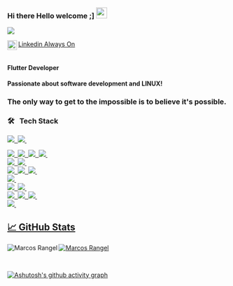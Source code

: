 ### Hi there Hello welcome ;]  <img src="https://media.giphy.com/media/hvRJCLFzcasrR4ia7z/giphy.gif" width="25px">

![](https://visitor-badge.glitch.me/badge?page_id=correiarangel)

<a href="https://www.linkedin.com/in/marcos-fabiano-correia-rangel/">
  <img align="left" alt="Marcos Rangel' LinkedIN" width="22px" src="https://raw.githubusercontent.com/peterthehan/peterthehan/master/assets/linkedin.svg" /> Linkedin Always On 
</a>
<br><br>


#### Flutter Developer
#### Passionate about software development and LINUX!

### The only way to get to the impossible is to believe it's possible. 

### 🛠 &nbsp;&nbsp;Tech Stack
 
  <a href="github.com/correiarangel">

  <img src="https://img.shields.io/badge/Git-FF4500?.svg?style=for-the-badge&logo=Git&logoColor=white" />&nbsp;
  <img src="https://img.shields.io/badge/GitHub-000000.svg?style=for-the-badge&logo=GitHub&logoColor=white" />&nbsp;
 
  <img src="https://img.shields.io/badge/Flutter-%2302569B.svg?style=for-the-badge&logo=Flutter&logoColor=white" />&nbsp;
  <img src="https://img.shields.io/badge/Dart-%2302569B.svg?style=for-the-badge&logo=Dart&logoColor=white" />&nbsp;
  <img src="https://img.shields.io/badge/java-%23ED8B00.svg?style=for-the-badge&logo=java&logoColor=white" />&nbsp;
  <img src="https://img.shields.io/badge/kotlin-%230095D5.svg?style=for-the-badge&logo=kotlin&logoColor=white"/>&nbsp;
  <br> 
  <img src="https://img.shields.io/badge/mysql-%2300f.svg?style=for-the-badge&logo=mysql&logoColor=white"/>&nbsp;
  <img src="https://img.shields.io/badge/Firebase-%23ED8B00.svg?style=for-the-badge&logo=firebase&logoColor=white" />&nbsp;
  <br> 
  <img src="https://img.shields.io/badge/VisualStudioCode-0078d7.svg?style=for-the-badge&logo=visual-studio-code&logoColor=white"/>&nbsp;
  <img src="https://img.shields.io/badge/Xcode-007ACC?style=for-the-badge&logo=Xcode&logoColor=white"/>&nbsp;
  <img src="https://img.shields.io/badge/IntelliJIDEA-000000.svg?style=for-the-badge&logo=intellij-idea&logoColor=white"/>&nbsp;
  <br> 
  <img src="https://img.shields.io/badge/AndroidStudio-3DDC84?style=for-the-badge&logo=androidstudio&logoColor=white"/>&nbsp;
  <br> 
  <img src="https://img.shields.io/badge/Android-3DDC84?style=for-the-badge&logo=android&logoColor=white"/>&nbsp;
  <img src="https://img.shields.io/badge/iOS-000000?style=for-the-badge&logo=ios&logoColor=white"/>&nbsp;
  <br>
  <img src="https://img.shields.io/badge/HTML5-FF4500?style=for-the-badge&logo=html5&logoColor=white"/>&nbsp;
  <img src="https://img.shields.io/badge/CSS-00BFFF?style=for-the-badge&logo=css&logoColor=white"/>&nbsp;
  <img src="https://img.shields.io/badge/JavaScript-FFFF00?style=for-the-badge&logo=Script&logoColor=white"/>&nbsp;    
  <img src="https://img.shields.io/badge/Bootstrap-8A2BE2?style=for-the-badge&logo=Bootstrap&logoColor=white"/>&nbsp;
  <br>

## &#x1f4c8; GitHub Stats

<p align="left"><img align="left" src="https://github-readme-stats.vercel.app/api/top-langs?username=correiarangel&show_icons=true&locale=en&layout=compact&theme=radical" alt="Marcos Rangel" /></p>

  
 <p><img align="center" src="https://github-readme-streak-stats.herokuapp.com/?user=correiarangel&theme=radical" alt="Marcos Rangel" /></p>
 
 <br>
 
[![Ashutosh's github activity graph](https://github-readme-activity-graph.cyclic.app/graph?username=correiarangel&theme=react-dark)](https://github.com/ashutosh00710/github-readme-activity-graph)
